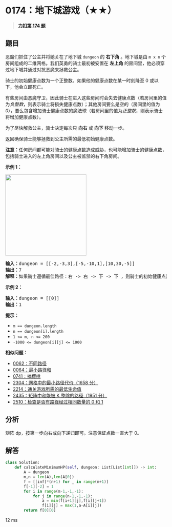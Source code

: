 # 0174：地下城游戏（★★）


> <u>**[力扣第 174 题](https://leetcode.cn/problems/dungeon-game/)**</u>

## 题目

<style type="text/css">table.dungeon, .dungeon th, .dungeon td {
border:3px solid black;
}

.dungeon th, .dungeon td {
text-align: center;
height: 70px;
width: 70px;
}
</style>
<p>恶魔们抓住了公主并将她关在了地下城 <code>dungeon</code> 的 <strong>右下角</strong> 。地下城是由 <code>m x n</code> 个房间组成的二维网格。我们英勇的骑士最初被安置在 <strong>左上角</strong> 的房间里，他必须穿过地下城并通过对抗恶魔来拯救公主。</p>

<p>骑士的初始健康点数为一个正整数。如果他的健康点数在某一时刻降至 0 或以下，他会立即死亡。</p>

<p>有些房间由恶魔守卫，因此骑士在进入这些房间时会失去健康点数（若房间里的值为<em>负整数</em>，则表示骑士将损失健康点数）；其他房间要么是空的（房间里的值为 <em>0</em>），要么包含增加骑士健康点数的魔法球（若房间里的值为<em>正整数</em>，则表示骑士将增加健康点数）。</p>

<p>为了尽快解救公主，骑士决定每次只 <strong>向右</strong> 或 <strong>向下</strong> 移动一步。</p>

<p>返回确保骑士能够拯救到公主所需的最低初始健康点数。</p>

<p><strong>注意：</strong>任何房间都可能对骑士的健康点数造成威胁，也可能增加骑士的健康点数，包括骑士进入的左上角房间以及公主被监禁的右下角房间。</p>



<p><strong class="example">示例 1：</strong></p>
<img alt="" src="https://assets.leetcode.com/uploads/2021/03/13/dungeon-grid-1.jpg" style="width: 253px; height: 253px;" />
<pre>
<strong>输入：</strong>dungeon = [[-2,-3,3],[-5,-10,1],[10,30,-5]]
<strong>输出：</strong>7
<strong>解释：</strong>如果骑士遵循最佳路径：右 -&gt; 右 -&gt; 下 -&gt; 下 ，则骑士的初始健康点数至少为 7 。</pre>

<p><strong class="example">示例 2：</strong></p>

<pre>
<strong>输入：</strong>dungeon = [[0]]
<strong>输出：</strong>1
</pre>



<p><strong>提示：</strong></p>

<ul>
<li><code>m == dungeon.length</code></li>
<li><code>n == dungeon[i].length</code></li>
<li><code>1 &lt;= m, n &lt;= 200</code></li>
<li><code>-1000 &lt;= dungeon[i][j] &lt;= 1000</code></li>
</ul>


**相似问题：**
- [0062：不同路径](/leetcode/0062)
- [0064：最小路径和](/leetcode/0064)
- [0741：摘樱桃](/leetcode/0741)
- [2304：网格中的最小路径代价（1658 分）](/leetcode/2304)
- [2214：通关游戏所需的最低生命值](/leetcode/2214)
- [2435：矩阵中和能被 K 整除的路径（1951 分）](/leetcode/2435)
- [2510：检查是否有路径经过相同数量的 0 和 1](/leetcode/2510)


## 分析

矩阵 dp，按第一步向右或向下递归即可。注意保证点数一直大于 0。
 
## 解答

```python
class Solution:
    def calculateMinimumHP(self, dungeon: List[List[int]]) -> int:
        A = dungeon
        m,n = len(A),len(A[0])
        f = [[inf]*(n+1) for _ in range(m+1)]
        f[-1][-2] = 1
        for i in range(m-1,-1,-1):
            for j in range(n-1,-1,-1):
                a = min(f[i+1][j],f[i][j+1])
                f[i][j] = max(1,a-A[i][j])
        return f[0][0]
```
12 ms




